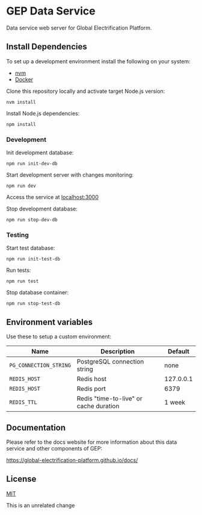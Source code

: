 # GEP Data Service

Data service web server for Global Electrification Platform.

## Install Dependencies

To set up a development environment install the following on your system:

- [nvm](https://github.com/creationix/nvm)
- [Docker](https://www.docker.com/)

Clone this repository locally and activate target Node.js version:

```
nvm install
```

Install Node.js dependencies:

```
npm install
```

### Development

Init development database:

    npm run init-dev-db

Start development server with changes monitoring:

    npm run dev

Access the service at [localhost:3000](http://localhost:3000)

Stop development database:

    npm run stop-dev-db

### Testing

Start test database:

    npm run init-test-db

Run tests:

    npm run test

Stop database container:

    npm run stop-test-db

## Environment variables

Use these to setup a custom environment:

Name|Description|Default
--|--|--
`PG_CONNECTION_STRING`|PostgreSQL connection string|none
`REDIS_HOST`|Redis host|127.0.0.1
`REDIS_HOST`|Redis port|6379
`REDIS_TTL`|Redis "time-to-live" or cache duration|1 week

## Documentation

Please refer to the docs website for more information about this data service and other components of GEP:

https://global-electrification-platform.github.io/docs/

## License

[MIT](LICENSE)


This is an unrelated change
